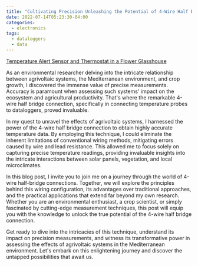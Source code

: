 ```yaml
---
title: "Cultivating Precision Unleashing the Potential of 4-Wire Half Bridge Connections"
date: 2022-07-14T05:23:30-04:00
categories:
  - electronics
tags:
  - dataloggers
  - data
---
```


[Temperature Alert Sensor and Thermostat in a Flower Glasshouse](https://github.com/RosarioIacono/rosarioiacono.github.io/tree/master/assets/images/sensors.jpg)


As an environmental researcher delving into the intricate relationship between agrivoltaic systems, the Mediterranean environment, and crop growth, I discovered the immense value of precise measurements. Accuracy is paramount when assessing such systems' impact on the ecosystem and agricultural productivity. That's where the remarkable 4-wire half bridge connection, specifically in connecting temperature probes to dataloggers, proved invaluable.

In my quest to unravel the effects of agrivoltaic systems, I harnessed the power of the 4-wire half bridge connection to obtain highly accurate temperature data. By employing this technique, I could eliminate the inherent limitations of conventional wiring methods, mitigating errors caused by wire and lead resistance. This allowed me to focus solely on capturing precise temperature readings, providing invaluable insights into the intricate interactions between solar panels, vegetation, and local microclimates.

In this blog post, I invite you to join me on a journey through the world of 4-wire half-bridge connections. Together, we will explore the principles behind this wiring configuration, its advantages over traditional approaches, and the practical applications that extend far beyond my own research. Whether you are an environmental enthusiast, a crop scientist, or simply fascinated by cutting-edge measurement techniques, this post will equip you with the knowledge to unlock the true potential of the 4-wire half bridge connection.

Get ready to dive into the intricacies of this technique, understand its impact on precision measurements, and witness its transformative power in assessing the effects of agrivoltaic systems in the Mediterranean environment. Let's embark on this enlightening journey and discover the untapped possibilities that await us.
